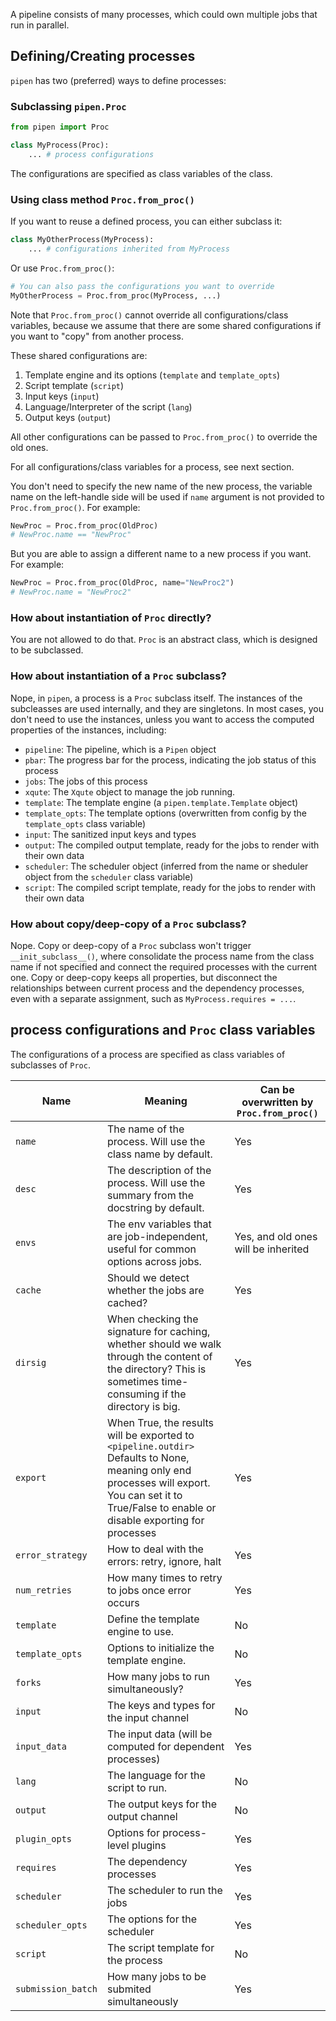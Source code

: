 A pipeline consists of many processes, which could own multiple jobs that run in parallel.

## Defining/Creating processes

`pipen` has two (preferred) ways to define processes:

### Subclassing `pipen.Proc`

```python
from pipen import Proc

class MyProcess(Proc):
    ... # process configurations
```

The configurations are specified as class variables of the class.



### Using class method `Proc.from_proc()`

If you want to reuse a defined process, you can either subclass it:

```python
class MyOtherProcess(MyProcess):
    ... # configurations inherited from MyProcess
```

Or use `Proc.from_proc()`:

```python
# You can also pass the configurations you want to override
MyOtherProcess = Proc.from_proc(MyProcess, ...)
```

Note that `Proc.from_proc()` cannot override all configurations/class variables, because we assume that there are some shared configurations if you want to "copy" from another process.

These shared configurations are:

1. Template engine and its options (`template` and `template_opts`)
2. Script template (`script`)
3. Input keys (`input`)
4. Language/Interpreter of the script (`lang`)
5. Output keys (`output`)


All other configurations can be passed to `Proc.from_proc()` to override the old ones.

For all configurations/class variables for a process, see next section.

You don't need to specify the new name of the new process, the variable name on the left-handle side will be used if `name` argument is not provided to `Proc.from_proc()`. For example:

```python
NewProc = Proc.from_proc(OldProc)
# NewProc.name == "NewProc"
```

But you are able to assign a different name to a new process if you want. For example:

```python
NewProc = Proc.from_proc(OldProc, name="NewProc2")
# NewProc.name = "NewProc2"
```

### How about instantiation of `Proc` directly?

You are not allowed to do that. `Proc` is an abstract class, which is designed to be subclassed.

### How about instantiation of a `Proc` subclass?

Nope, in `pipen`, a process is a `Proc` subclass itself. The instances of the subcleasses are used internally, and they are singletons. In most cases, you don't need to use the instances, unless you want to access the computed properties of the instances, including:

- `pipeline`: The pipeline, which is a `Pipen` object
- `pbar`: The progress bar for the process, indicating the job status of this process
- `jobs`: The jobs of this process
- `xqute`: The `Xqute` object to manage the job running.
- `template`: The template engine (a `pipen.template.Template` object)
- `template_opts`: The template options (overwritten from config by the `template_opts` class variable)
- `input`: The sanitized input keys and types
- `output`: The compiled output template, ready for the jobs to render with their own data
- `scheduler`: The scheduler object (inferred from the name or sheduler object from the `scheduler` class variable)
- `script`: The compiled script template, ready for the jobs to render with their own data

### How about copy/deep-copy of a `Proc` subclass?

Nope. Copy or deep-copy of a `Proc` subclass won't trigger `__init_subclass__()`, where consolidate the process name from the class name if not specified and connect the required processes with the current one. Copy or deep-copy keeps all properties, but disconnect the relationships between current process and the dependency processes, even with a separate assignment, such as `MyProcess.requires = ...`.

## process configurations and `Proc` class variables

The configurations of a process are specified as class variables of subclasses of `Proc`.

|Name|Meaning|Can be overwritten by `Proc.from_proc()`|
|-|-|-|
|`name`|The name of the process. Will use the class name by default.|Yes|
|`desc`|The description of the process. Will use the summary from the docstring by default.|Yes|
|`envs`|The env variables that are job-independent, useful for common options across jobs.|Yes, and old ones will be inherited|
|`cache`|Should we detect whether the jobs are cached?|Yes|
|`dirsig`|When checking the signature for caching, whether should we walk through the content of the directory? This is sometimes time-consuming if the directory is big.|Yes|
|`export`|When True, the results will be exported to `<pipeline.outdir>` Defaults to None, meaning only end processes will export. You can set it to True/False to enable or disable exporting for processes|Yes|
|`error_strategy`|How to deal with the errors: retry, ignore, halt|Yes|
|`num_retries`|How many times to retry to jobs once error occurs|Yes|
|`template`|Define the template engine to use.|No|
|`template_opts`|Options to initialize the template engine.|No|
|`forks`|How many jobs to run simultaneously?|Yes|
|`input`|The keys and types for the input channel|No|
|`input_data`|The input data (will be computed for dependent processes)|Yes|
|`lang`|The language for the script to run.|No|
|`output`|The output keys for the output channel|No|
|`plugin_opts`|Options for process-level plugins|Yes|
|`requires`|The dependency processes|Yes|
|`scheduler`|The scheduler to run the jobs|Yes|
|`scheduler_opts`|The options for the scheduler|Yes|
|`script`|The script template for the process|No|
|`submission_batch`|How many jobs to be submited simultaneously|Yes|
